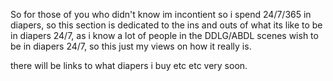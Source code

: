 So for those of you who didn't know im incontient so i spend 24/7/365 in diapers, so this section is dedicated to the ins and outs of what its like to be in diapers 24/7, as i know a lot of people in the DDLG/ABDL scenes wish to be in diapers 24/7, so this just my views on how it really is.

there will be links to what diapers i buy etc etc very soon.
